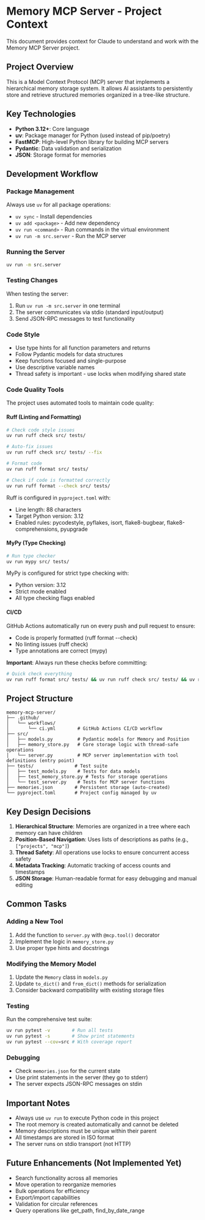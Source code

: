 # Memory MCP Server - Project Context

This document provides context for Claude to understand and work with the Memory MCP Server project.

## Project Overview

This is a Model Context Protocol (MCP) server that implements a hierarchical memory storage system. It allows AI assistants to persistently store and retrieve structured memories organized in a tree-like structure.

## Key Technologies

- **Python 3.12+**: Core language
- **uv**: Package manager for Python (used instead of pip/poetry)
- **FastMCP**: High-level Python library for building MCP servers
- **Pydantic**: Data validation and serialization
- **JSON**: Storage format for memories

## Development Workflow

### Package Management
Always use `uv` for all package operations:
- `uv sync` - Install dependencies
- `uv add <package>` - Add new dependency
- `uv run <command>` - Run commands in the virtual environment
- `uv run -m src.server` - Run the MCP server

### Running the Server
```bash
uv run -m src.server
```

### Testing Changes
When testing the server:
1. Run `uv run -m src.server` in one terminal
2. The server communicates via stdio (standard input/output)
3. Send JSON-RPC messages to test functionality

### Code Style
- Use type hints for all function parameters and returns
- Follow Pydantic models for data structures
- Keep functions focused and single-purpose
- Use descriptive variable names
- Thread safety is important - use locks when modifying shared state

### Code Quality Tools
The project uses automated tools to maintain code quality:

#### Ruff (Linting and Formatting)
```bash
# Check code style issues
uv run ruff check src/ tests/

# Auto-fix issues
uv run ruff check src/ tests/ --fix

# Format code
uv run ruff format src/ tests/

# Check if code is formatted correctly
uv run ruff format --check src/ tests/
```

Ruff is configured in `pyproject.toml` with:
- Line length: 88 characters
- Target Python version: 3.12
- Enabled rules: pycodestyle, pyflakes, isort, flake8-bugbear, flake8-comprehensions, pyupgrade

#### MyPy (Type Checking)
```bash
# Run type checker
uv run mypy src/ tests/
```

MyPy is configured for strict type checking with:
- Python version: 3.12
- Strict mode enabled
- All type checking flags enabled

#### CI/CD
GitHub Actions automatically run on every push and pull request to ensure:
- Code is properly formatted (ruff format --check)
- No linting issues (ruff check)
- Type annotations are correct (mypy)

**Important**: Always run these checks before committing:
```bash
# Quick check everything
uv run ruff format src/ tests/ && uv run ruff check src/ tests/ && uv run mypy src/ tests/
```

## Project Structure

```
memory-mcp-server/
├── .github/
│   └── workflows/
│       └── ci.yml        # GitHub Actions CI/CD workflow
├── src/
│   ├── models.py         # Pydantic models for Memory and Position
│   ├── memory_store.py   # Core storage logic with thread-safe operations
│   └── server.py         # MCP server implementation with tool definitions (entry point)
├── tests/               # Test suite
│   ├── test_models.py    # Tests for data models
│   ├── test_memory_store.py # Tests for storage operations
│   └── test_server.py    # Tests for MCP server functions
├── memories.json        # Persistent storage (auto-created)
└── pyproject.toml       # Project config managed by uv
```

## Key Design Decisions

1. **Hierarchical Structure**: Memories are organized in a tree where each memory can have children
2. **Position-Based Navigation**: Uses lists of descriptions as paths (e.g., `["projects", "mcp"]`)
3. **Thread Safety**: All operations use locks to ensure concurrent access safety
4. **Metadata Tracking**: Automatic tracking of access counts and timestamps
5. **JSON Storage**: Human-readable format for easy debugging and manual editing

## Common Tasks

### Adding a New Tool
1. Add the function to `server.py` with `@mcp.tool()` decorator
2. Implement the logic in `memory_store.py`
3. Use proper type hints and docstrings

### Modifying the Memory Model
1. Update the `Memory` class in `models.py`
2. Update `to_dict()` and `from_dict()` methods for serialization
3. Consider backward compatibility with existing storage files

### Testing
Run the comprehensive test suite:
```bash
uv run pytest -v        # Run all tests
uv run pytest -s        # Show print statements
uv run pytest --cov=src # With coverage report
```

### Debugging
- Check `memories.json` for the current state
- Use print statements in the server (they go to stderr)
- The server expects JSON-RPC messages on stdin

## Important Notes

- Always use `uv run` to execute Python code in this project
- The root memory is created automatically and cannot be deleted
- Memory descriptions must be unique within their parent
- All timestamps are stored in ISO format
- The server runs on stdio transport (not HTTP)

## Future Enhancements (Not Implemented Yet)
- Search functionality across all memories
- Move operation to reorganize memories
- Bulk operations for efficiency
- Export/import capabilities
- Validation for circular references
- Query operations like get_path, find_by_date_range